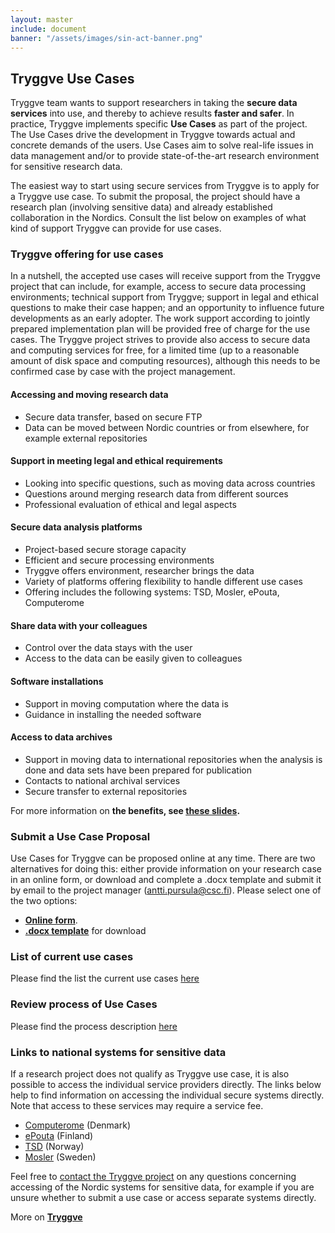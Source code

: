 ```yaml
---
layout: master
include: document
banner: "/assets/images/sin-act-banner.png"
---
```


## Tryggve Use Cases


Tryggve team wants to support researchers in taking the **secure data services** into use, and thereby to achieve results **faster and safer**. In practice, Tryggve implements specific **Use Cases** as part of the project. The Use Cases drive the development in Tryggve towards actual and concrete demands of the users. Use Cases aim to solve real-life issues in data management and/or to provide state-of-the-art research environment for sensitive research data.

The easiest way to start using secure services from Tryggve is to apply for a Tryggve use case. To submit the proposal, the project should have a research plan (involving sensitive data) and already established collaboration in the Nordics. Consult the list below on examples of what kind of support Tryggve can provide for use cases.

### Tryggve offering for use cases

In a nutshell, the accepted use cases will receive support from the Tryggve project that can include, for example, access to secure data processing environments; technical support from Tryggve; support in legal and ethical questions to make their case happen; and an opportunity to influence future developments as an early adopter. The work support according to jointly prepared implementation plan will be provided free of charge for the use cases. The Tryggve project strives to provide also access to secure data and computing services for free, for a limited time (up to a reasonable amount of disk space and computing resources), although this needs to be confirmed case by case with the project management.

#### Accessing and moving research data
* Secure data transfer, based on secure FTP
* Data can be moved between Nordic countries or from elsewhere, for example external repositories

#### Support in meeting legal and ethical requirements
* Looking into specific questions, such as moving data across countries
* Questions around merging research data from different sources
* Professional evaluation of ethical and legal aspects

#### Secure data analysis platforms
* Project-based secure storage capacity
* Efficient and secure processing environments
* Tryggve offers environment, researcher brings the data
* Variety of platforms offering flexibility to handle different use cases
* Offering includes the following systems: TSD, Mosler, ePouta, Computerome

#### Share data with your colleagues
* Control over the data stays with the user
* Access to the data can be easily given to colleagues

#### Software installations
* Support in moving computation where the data is
* Guidance in installing the needed software

#### Access to data archives
* Support in moving data to international repositories when the analysis is done and data sets have been prepared for publication
* Contacts to national archival services
* Secure transfer to external repositories

For more information on **the benefits, see [these slides](http://www.slideshare.net/anttipursula/tryggve-support-forresearch).**

### Submit a Use Case Proposal

Use Cases for Tryggve can be proposed online at any time. There are two alternatives for doing this: either provide information on your research case in an online form, or download and complete a .docx template and submit it by email to the project manager (antti.pursula@csc.fi). Please select one of the two options:
* **[Online form](https://docs.google.com/forms/d/e/1FAIpQLScWMEzgcuhufIH2ZKsrsxCES3lI1v06pBIed5-ZL523i0Ohxg/formResponse)**.
* **[.docx template](https://wiki.neic.no/wiki/File:Tryggve_Use_Case_form.docx)** for download

### List of current use cases
Please find the list the current use cases [here](https://docs.google.com/spreadsheets/d/10TT_A_ennA_dfL2f9NAyYBcZiMXFp1BHeR-j3Sfb65E/edit#gid=0)

### Review process of Use Cases
Please find the process description [here](https://docs.google.com/document/d/1gGpUXtdodo2OMP9gGUIvwwM2zOv_zxfFxrwY_sDZQ4Q/edit)

### Links to national systems for sensitive data
If a research project does not qualify as Tryggve use case, it is also possible to access the individual service providers directly. The links below help to find information on accessing the individual secure systems directly. Note that access to these services may require a service fee.

* [Computerome](http://wiki.bio.dtu.dk/computerome/index.php/Computerome_-_Danish_National_Supercomputer_for_Life_Sciences#Access_to_Computerome) (Denmark)
* [ePouta](https://research.csc.fi/pouta-user-guide) (Finland)
* [TSD](http://www.uio.no/english/services/it/research/storage/sensitive-data/index.html) (Norway)
* [Mosler](https://wiki.bils.se/wiki/Mosler_user_documentation) (Sweden)

Feel free to [contact the Tryggve project](mailto:tryggve@neic.no) on any questions concerning accessing of the Nordic systems
for sensitive data, for example if you are unsure whether to submit a use case or access separate systems directly.

More on **[Tryggve](https://neic.no/tryggve/)**




